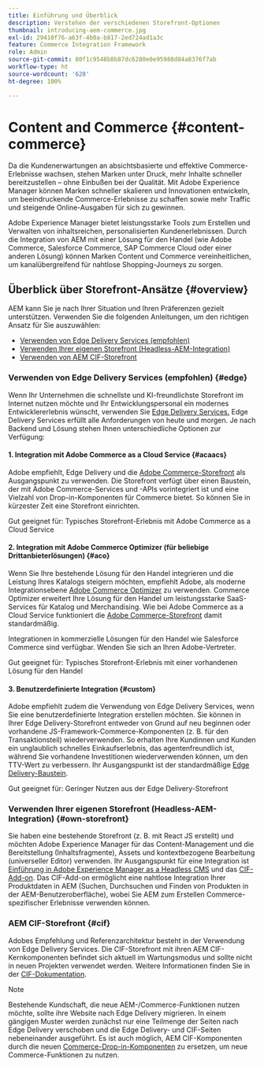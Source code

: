 ```yaml
---
title: Einführung und Überblick
description: Verstehen der verschiedenen Storefront-Optionen
thumbnail: introducing-aem-commerce.jpg
exl-id: 29410f76-a63f-4b0a-b817-2ed724ad1a3c
feature: Commerce Integration Framework
role: Admin
source-git-commit: 80f1c9548b8b87dc6280e0e95988d84a8376f7ab
workflow-type: ht
source-wordcount: '628'
ht-degree: 100%

---
```



# Content and Commerce {#content-commerce}

Da die Kundenerwartungen an absichtsbasierte und effektive Commerce-Erlebnisse wachsen, stehen Marken unter Druck, mehr Inhalte schneller bereitzustellen – ohne Einbußen bei der Qualität. Mit Adobe Experience Manager können Marken schneller skalieren und Innovationen entwickeln, um beeindruckende Commerce-Erlebnisse zu schaffen sowie mehr Traffic und steigende Online-Ausgaben für sich zu gewinnen.

Adobe Experience Manager bietet leistungsstarke Tools zum Erstellen und Verwalten von inhaltsreichen, personalisierten Kundenerlebnissen. Durch die Integration von AEM mit einer Lösung für den Handel (wie Adobe Commerce, Salesforce Commerce, SAP Commerce Cloud oder einer anderen Lösung) können Marken Content und Commerce vereinheitlichen, um kanalübergreifend für nahtlose Shopping-Journeys zu sorgen.

## Überblick über Storefront-Ansätze {#overview}

AEM kann Sie je nach Ihrer Situation und Ihren Präferenzen gezielt unterstützen. Verwenden Sie die folgenden Anleitungen, um den richtigen Ansatz für Sie auszuwählen:

* [Verwenden von Edge Delivery Services (empfohlen)](#edge)
* [Verwenden Ihrer eigenen Storefront (Headless-AEM-Integration)](#own-storefront)
* [Verwenden von AEM CIF-Storefront](#cif)

### Verwenden von Edge Delivery Services (empfohlen) {#edge}

Wenn Ihr Unternehmen die schnellste und KI-freundlichste Storefront im Internet nutzen möchte und Ihr Entwicklungspersonal ein modernes Entwicklererlebnis wünscht, verwenden Sie [Edge Delivery Services.](../edge/overview.md) Edge Delivery Services erfüllt alle Anforderungen von heute und morgen. Je nach Backend und Lösung stehen Ihnen unterschiedliche Optionen zur Verfügung:

#### &#x200B;1. Integration mit Adobe Commerce as a Cloud Service {#acaacs}

Adobe empfiehlt, Edge Delivery und die [Adobe Commerce-Storefront](https://experienceleague.adobe.com/developer/commerce/storefront/) als Ausgangspunkt zu verwenden. Die Storefront verfügt über einen Baustein, der mit Adobe Commerce-Services und -APIs vorintegriert ist und eine Vielzahl von Drop-in-Komponenten für Commerce bietet. So können Sie in kürzester Zeit eine Storefront einrichten.

Gut geeignet für: Typisches Storefront-Erlebnis mit Adobe Commerce as a Cloud Service

#### &#x200B;2. Integration mit Adobe Commerce Optimizer (für beliebige Drittanbieterlösungen) {#aco}

Wenn Sie Ihre bestehende Lösung für den Handel integrieren und die Leistung Ihres Katalogs steigern möchten, empfiehlt Adobe, als moderne Integrationsebene [Adobe Commerce Optimizer](https://experienceleague.adobe.com/de/docs/commerce-learn/tutorials/adobe-commerce-optimizer/overview) zu verwenden. Commerce Optimizer erweitert Ihre Lösung für den Handel um leistungsstarke SaaS-Services für Katalog und Merchandising. Wie bei Adobe Commerce as a Cloud Service funktioniert die [Adobe Commerce-Storefront](https://experienceleague.adobe.com/developer/commerce/storefront/) damit standardmäßig.

Integrationen in kommerzielle Lösungen für den Handel wie Salesforce Commerce sind verfügbar. Wenden Sie sich an Ihren Adobe-Vertreter.

Gut geeignet für: Typisches Storefront-Erlebnis mit einer vorhandenen Lösung für den Handel

#### &#x200B;3. Benutzerdefinierte Integration {#custom}

Adobe empfiehlt zudem die Verwendung von Edge Delivery Services, wenn Sie eine benutzerdefinierte Integration erstellen möchten. Sie können in Ihrer Edge Delivery-Storefront entweder von Grund auf neu beginnen oder vorhandene JS-Framework-Commerce-Komponenten (z. B. für den Transaktionsteil) wiederverwenden. So erhalten Ihre Kundinnen und Kunden ein unglaublich schnelles Einkaufserlebnis, das agentenfreundlich ist, während Sie vorhandene Investitionen wiederverwenden können, um den TTV-Wert zu verbessern. Ihr Ausgangspunkt ist der standardmäßige [Edge Delivery-Baustein](https://www.aem.live/developer/tutorial).

Gut geeignet für: Geringer Nutzen aus der Edge Delivery-Storefront

### Verwenden Ihrer eigenen Storefront (Headless-AEM-Integration) {#own-storefront}

Sie haben eine bestehende Storefront (z. B. mit React JS erstellt) und möchten Adobe Experience Manager für das Content-Management und die Bereitstellung (Inhaltsfragmente), Assets und kontextbezogene Bearbeitung (universeller Editor) verwenden. Ihr Ausgangspunkt für eine Integration ist [Einführung in Adobe Experience Manager as a Headless CMS](https://experienceleague.adobe.com/de/docs/experience-manager-cloud-service/content/headless/introduction) und das [CIF-Add-on](https://experienceleague.adobe.com/en/docs/experience-manager-cloud-service/content/content-and-commerce/storefront/authoring/enrich-product-associated-content). Das CIF-Add-on ermöglicht eine nahtlose Integration Ihrer Produktdaten in AEM (Suchen, Durchsuchen und Finden von Produkten in der AEM-Benutzeroberfläche), wobei Sie AEM zum Erstellen Commerce-spezifischer Erlebnisse verwenden können.

### AEM CIF-Storefront {#cif}

Adobes Empfehlung und Referenzarchitektur besteht in der Verwendung von Edge Delivery Services. Die CIF-Storefront mit ihren AEM CIF-Kernkomponenten befindet sich aktuell im Wartungsmodus und sollte nicht in neuen Projekten verwendet werden. Weitere Informationen finden Sie in der [CIF-Dokumentation](/help/commerce-cloud/cif-storefront/introduction.md).

>[!NOTE]
>
>Bestehende Kundschaft, die neue AEM-/Commerce-Funktionen nutzen möchte, sollte ihre Website nach Edge Delivery migrieren. In einem gängigen Muster werden zunächst nur eine Teilmenge der Seiten nach Edge Delivery verschoben und die Edge Delivery- und CIF-Seiten nebeneinander ausgeführt. Es ist auch möglich, AEM CIF-Komponenten durch die neuen [Commerce-Drop-in-Komponenten](https://experienceleague.adobe.com/developer/commerce/storefront/dropins/all/introduction/) zu ersetzen, um neue Commerce-Funktionen zu nutzen.
